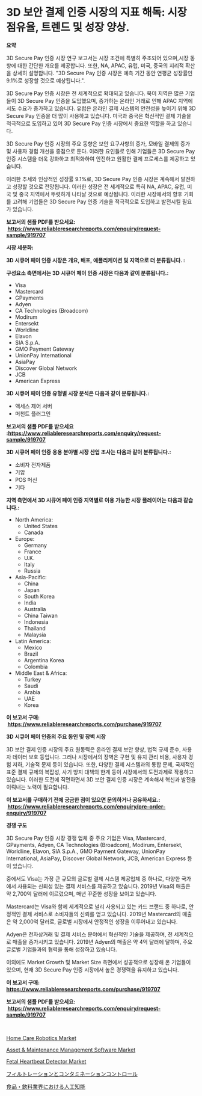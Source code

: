 <p><h1>3D 보안 결제 인증 시장의 지표 해독: 시장 점유율, 트렌드 및 성장 양상.</h1></p><p><strong>요약</strong></p>
<p><p>3D Secure Pay 인증 시장 연구 보고서는 시장 조건에 특별히 주조되어 있으며,시장 동향에 대한 간단한 개요를 제공합니다. 또한, NA, APAC, 유럽, 미국, 중국의 지리적 확산을 상세히 설명합니다. "3D Secure Pay 인증 시장은 예측 기간 동안 연평균 성장률인 9.1%로 성장할 것으로 예상됩니다.".</p><p>3D Secure Pay 인증 시장은 전 세계적으로 확대되고 있습니다. 북미 지역은 많은 기업들이 3D Secure Pay 인증을 도입했으며, 증가하는 온라인 거래로 인해 APAC 지역에서도 수요가 증가하고 있습니다. 유럽은 온라인 결제 시스템의 안전성을 높이기 위해 3D Secure Pay 인증을 더 많이 사용하고 있습니다. 미국과 중국은 혁신적인 결제 기술을 적극적으로 도입하고 있어 3D Secure Pay 인증 시장에서 중요한 역할을 하고 있습니다.</p><p>3D Secure Pay 인증 시장의 주요 동향은 보안 요구사항의 증가, 모바일 결제의 증가 및 사용자 경험 개선을 중점으로 둔다. 이러한 요인들로 인해 기업들은 3D Secure Pay 인증 시스템을 더욱 강화하고 최적화하여 안전하고 원활한 결제 프로세스를 제공하고 있습니다.</p><p>이러한 추세와 인상적인 성장률 9.1%로, 3D Secure Pay 인증 시장은 계속해서 발전하고 성장할 것으로 전망됩니다. 이러한 성장은 전 세계적으로 특히 NA, APAC, 유럽, 미국 및 중국 지역에서 뚜렷하게 나타날 것으로 예상됩니다. 이러한 시장에서의 향후 기회를 고려해 기업들은 3D Secure Pay 인증 기술을 적극적으로 도입하고 발전시킬 필요가 있습니다.</p></p>
<p><strong>보고서의 샘플 PDF를 받으세요: &nbsp;<a href="https://www.reliableresearchreports.com/enquiry/request-sample/919707">https://www.reliableresearchreports.com/enquiry/request-sample/919707</a></strong></p>
<p><strong>시장 세분화:</strong></p>
<p><strong> 3D 시큐어 페이 인증 시장은 개요, 배포, 애플리케이션 및 지역으로 더 분류됩니다. :</strong></p>
<p><strong>구성요소 측면에서는 3D 시큐어 페이 인증 시장은 다음과 같이 분류됩니다.:</strong></p>
<p><ul><li>Visa</li><li>Mastercard</li><li>GPayments</li><li>Adyen</li><li>CA Technologies (Broadcom)</li><li>Modirum</li><li>Entersekt</li><li>Worldline</li><li>Elavon</li><li>SIA S.p.A.</li><li>GMO Payment Gateway</li><li>UnionPay International</li><li>AsiaPay</li><li>Discover Global Network</li><li>JCB</li><li>American Express</li></ul></p>
<p><strong> 3D 시큐어 페이 인증 유형별 시장 분석은 다음과 같이 분류됩니다.:</strong></p>
<p><ul><li>액세스 제어 서버</li><li>머천트 플러그인</li></ul></p>
<p><strong>보고서의 샘플 PDF를 받으세요 :<a href="https://www.reliableresearchreports.com/enquiry/request-sample/919707">https://www.reliableresearchreports.com/enquiry/request-sample/919707</a></strong></p>
<p><strong> 3D 시큐어 페이 인증 응용 분야별 시장 산업 조사는 다음과 같이 분류됩니다.:</strong></p>
<p><ul><li>소비자 전자제품</li><li>기압</li><li>POS 머신</li><li>기타</li></ul></p>
<p><strong>지역 측면에서 3D 시큐어 페이 인증 지역별로 이용 가능한 시장 플레이어는 다음과 같습니다.:</strong></p>
<p><ul>
    <li>
        North America:
        <ul>
            <li>United States</li>
            <li>Canada</li>
        </ul>
    </li>
    <li>
        Europe:
        <ul>
            <li>Germany</li>
            <li>France</li>
            <li>U.K.</li>
            <li>Italy</li>
            <li>Russia</li>
        </ul>
    </li>
    <li>
        Asia-Pacific:
        <ul>
            <li>China</li>
            <li>Japan</li>
            <li>South Korea</li>
            <li>India</li>
            <li>Australia</li>
            <li>China Taiwan</li>
            <li>Indonesia</li>
            <li>Thailand</li>
            <li>Malaysia</li>
        </ul>
    </li>
    <li>
        Latin America:
        <ul>
            <li>Mexico</li>
            <li>Brazil</li>
            <li>Argentina Korea</li>
            <li>Colombia</li>
        </ul>
    </li>
    <li>
        Middle East & Africa:
        <ul>
            <li>Turkey</li>
            <li>Saudi</li>
            <li>Arabia</li>
            <li>UAE</li>
            <li>Korea</li>
        </ul>
    </li>
    </ul></p>
<p><strong>이 보고서 구매: &nbsp;<a href="https://www.reliableresearchreports.com/purchase/919707">https://www.reliableresearchreports.com/purchase/919707</a></strong></p>
<p><strong>3D 시큐어 페이 인증의 주요 동인 및 장벽 시장</strong></p>
<p><p>3D 보안 결제 인증 시장의 주요 원동력은 온라인 결제 보안 향상, 법적 규제 준수, 사용자 데이터 보호 등입니다. 그러나 시장에서의 장벽은 구현 및 유지 관리 비용, 사용자 경험 저하, 기술적 문제 등이 있습니다. 또한, 다양한 결제 시스템과의 통합 문제, 국제적인 표준 결제 규제의 복잡성, 사기 방지 대책의 한계 등이 시장에서의 도전과제로 작용하고 있습니다. 이러한 도전에 직면하면서 3D 보안 결제 인증 시장은 계속해서 혁신과 발전을 이뤄내는 노력이 필요합니다.</p></p>
<p><strong>이 보고서를 구매하기 전에 궁금한 점이 있으면 문의하거나 공유하세요.: &nbsp;<a href="https://www.reliableresearchreports.com/enquiry/pre-order-enquiry/919707">https://www.reliableresearchreports.com/enquiry/pre-order-enquiry/919707</a></strong></p>
<p><strong>경쟁 구도</strong></p>
<p><p>3D Secure Pay 인증 시장 경쟁 업체 중 주요 기업은 Visa, Mastercard, GPayments, Adyen, CA Technologies (Broadcom), Modirum, Entersekt, Worldline, Elavon, SIA S.p.A., GMO Payment Gateway, UnionPay International, AsiaPay, Discover Global Network, JCB, American Express 등이 있습니다. </p><p>중에서도 Visa는 가장 큰 규모의 글로벌 결제 시스템 제공업체 중 하나로, 다양한 국가에서 사용되는 신뢰성 있는 결제 서비스를 제공하고 있습니다. 2019년 Visa의 매출은 약 2,700억 달러에 이르렀으며, 매년 꾸준한 성장을 보이고 있습니다. </p><p>Mastercard는 Visa와 함께 세계적으로 널리 사용되고 있는 카드 브랜드 중 하나로, 안정적인 결제 서비스로 소비자들의 신뢰를 얻고 있습니다. 2019년 Mastercard의 매출은 약 2,000억 달러로, 글로벌 시장에서 안정적인 성장을 이루어내고 있습니다. </p><p>Adyen은 전자상거래 및 결제 서비스 분야에서 혁신적인 기술을 제공하며, 전 세계적으로 매출을 증가시키고 있습니다. 2019년 Adyen의 매출은 약 4억 달러에 달하며, 주요 글로벌 기업들과의 협력을 통해 성장하고 있습니다. </p><p>이외에도 Market Growth 및 Market Size 측면에서 성공적으로 성장해 온 기업들이 있으며, 현재 3D Secure Pay 인증 시장에서 높은 경쟁력을 유지하고 있습니다.</p></p>
<p><strong>이 보고서 구매: &nbsp; <a href="https://www.reliableresearchreports.com/purchase/919707">https://www.reliableresearchreports.com/purchase/919707</a></strong></p>
<p><strong>보고서의 샘플 PDF를 받으세요: &nbsp;<a href="https://www.reliableresearchreports.com/enquiry/request-sample/919707">https://www.reliableresearchreports.com/enquiry/request-sample/919707</a></strong><strong></strong></p>
<p>&nbsp;</p>
<p><p><a href="https://issuu.com/reportprime-2/docs/home-care-robotics-market-size-2030.pptx">Home Care Robotics Market</a></p><p><a href="https://github.com/vimar16th/Market-Research-Report-List-3/blob/main/asset-maintenance-management-software-market.md">Asset & Maintenance Management Software Market</a></p><p><a href="https://issuu.com/reportprime-2/docs/fetal-heartbeat-detector-market-size-2030.pptx">Fetal Heartbeat Detector Market</a></p><p><a href="https://github.com/lababdou/Market-Research-Report-List-2/blob/main/3469647182974.md">フィルトレーションとコンタミネーションコントロール</a></p><p><a href="https://github.com/mohamedbakry57/Market-Research-Report-List-2/blob/main/3859500182973.md">食品・飲料業界における人工知能</a></p></p>